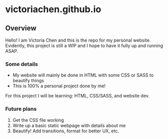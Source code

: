 # victoriachen.github.io

## Overview
Hello! I am Victoria Chen and this is the repo for my personal website. Evidently, this project is still a WIP and I hope to have it fully up and running ASAP.

### Some details
* My website will mainly be done in HTML with some CSS or SASS to beautify things
* This is 100% a personal project done by me! 

For this project I will be learning: HTML, CSS/SASS, and website dev.

### Future plans
1. Get the CSS file working
2. Write up a basic static webpage with details about me
3. Beautify! Add transitions, format for better UX, etc.
